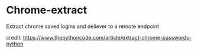# Chrome-extract
Extract chrome saved logins and deliever to a remote endpoint


credit: https://www.thepythoncode.com/article/extract-chrome-passwords-python


